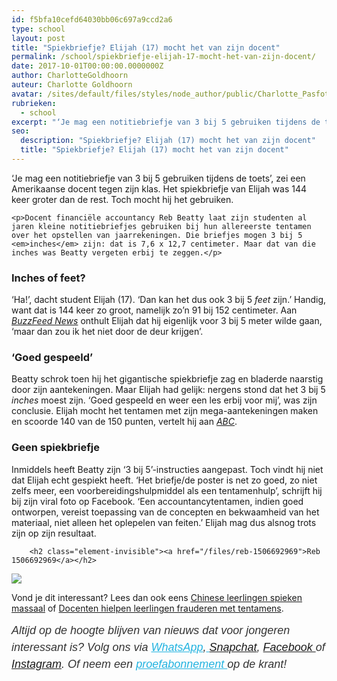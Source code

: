 ```yaml
---
id: f5bfa10cefd64030bb06c697a9ccd2a6
type: school
layout: post
title: "Spiekbriefje? Elijah (17) mocht het van zijn docent"
permalink: /school/spiekbriefje-elijah-17-mocht-het-van-zijn-docent/
date: 2017-10-01T00:00:00.0000000Z
author: CharlotteGoldhoorn
auteur: Charlotte Goldhoorn
avatar: /sites/default/files/styles/node_author/public/Charlotte_PasfotoDSC01555%20EXTRA.jpg?itok=Uh1_j08g
rubrieken:
  - school
excerpt: "‘Je mag een notitiebriefje van 3 bij 5 gebruiken tijdens de toets’, zei een Amerikaanse docent tegen zijn klas. Het spiekbriefje van Elijah was 144 keer groter dan de rest. Toch mocht hij het gebruiken.  "
seo:
  description: "Spiekbriefje? Elijah (17) mocht het van zijn docent"
  title: "Spiekbriefje? Elijah (17) mocht het van zijn docent"
---
```

‘Je mag een notitiebriefje van 3 bij 5 gebruiken tijdens de toets’, zei een Amerikaanse docent tegen zijn klas. Het spiekbriefje van Elijah was 144 keer groter dan de rest. Toch mocht hij het gebruiken.  

    <p>Docent financiële accountancy Reb Beatty laat zijn studenten al jaren kleine notitiebriefjes gebruiken bij hun allereerste tentamen over het opstellen van jaarrekeningen. Die briefjes mogen 3 bij 5 <em>inches</em> zijn: dat is 7,6 x 12,7 centimeter. Maar dat van die inches was Beatty vergeten erbij te zeggen.</p>
<h3>Inches of feet?</h3>
<p>‘Ha!’, dacht student Elijah (17). ‘Dan kan het dus ook 3 bij 5 <em>feet</em> zijn.’ Handig, want dat is 144 keer zo groot, namelijk zo’n 91 bij 152 centimeter. Aan <a href="https://www.buzzfeed.com/tanyachen/touche-elijah?utm_term=.bppD1qwDe#.dsvqzRkq4" target="_blank"><em>BuzzFeed News</em></a> onthult Elijah dat hij eigenlijk voor 3 bij 5 meter wilde gaan, ‘maar dan zou ik het niet door de deur krijgen’.</p>
<h3>‘Goed gespeeld’</h3>
<p>Beatty schrok toen hij het gigantische spiekbriefje zag en bladerde naarstig door zijn aantekeningen. Maar Elijah had gelijk: nergens stond dat het 3 bij 5 <em>inches</em> moest zijn. ‘Goed gespeeld en weer een les erbij voor mij’, was zijn conclusie. Elijah mocht het tentamen met zijn mega-aantekeningen maken en scoorde 140 van de 150 punten, vertelt hij aan <a href="http://abcnews.go.com/Lifestyle/student-finds-loophole-pass-test-semester-teachers-delight/story?id=50047625" target="_blank"><em>ABC</em></a>.</p>
<h3>Geen spiekbriefje</h3>
<p>Inmiddels heeft Beatty zijn ‘3 bij 5’-instructies aangepast. Toch vindt hij niet dat Elijah echt gespiekt heeft. ‘Het briefje/de poster is net zo goed, zo niet zelfs meer, een voorbereidingshulpmiddel als een tentamenhulp’, schrijft hij bij zijn viral foto op Facebook. ‘Een accountancytentamen, indien goed ontworpen, vereist toepassing van de concepten en bekwaamheid van het materiaal, niet alleen het oplepelen van feiten.’ Elijah mag dus alsnog trots zijn op zijn resultaat.</p>
<p><div class="media media-element-container media-default"><div id="file-419237" class="file file-document file-text-oembed">

        <h2 class="element-invisible"><a href="/files/reb-1506692969">Reb 1506692969</a></h2>
    
  
  <div class="content">
    
  </div>

  
</div>
</div>
<div class="kader">
<p><img class="kaderafbeelding" src="/sites/default/files/ff.png"></p>
<p>Vond je dit interessant? Lees dan ook eens <a href="/archief/chinese-leerlingen-spieken-massaal">Chinese leerlingen spieken massaal</a> of <a href="/school-nieuws/docenten-hielpen-leerlingen-frauderen-met-tentamens">Docenten hielpen leerlingen frauderen met tentamens</a>.</p>
<p><em style="box-sizing: inherit; color: rgb(51, 51, 51); font-family: &quot;PT Sans&quot;, sans-serif; font-size: 18px; line-height: 27px;">Altijd op de hoogte blijven van nieuws dat voor jongeren interessant is? Volg ons via </em><em style="box-sizing: inherit; color: rgb(34, 179, 224); transition: color 0.3s ease; font-family: &quot;PT Sans&quot;, sans-serif; font-size: 18px; line-height: 27px;"><a href="/whatsapp" style="box-sizing: inherit; color: rgb(34, 179, 224); transition: color 0.3s ease; font-family: &quot;PT Sans&quot;, sans-serif; font-size: 18px; line-height: 27px;">WhatsApp</a></em><em style="box-sizing: inherit; color: rgb(51, 51, 51); font-family: &quot;PT Sans&quot;, sans-serif; font-size: 18px; line-height: 27px;">,</em><em style="box-sizing: inherit; color: rgb(34, 179, 224); transition: color 0.3s ease; font-family: &quot;PT Sans&quot;, sans-serif; font-size: 18px; line-height: 27px;"><a href="/whatsapp" style="box-sizing: inherit; color: rgb(34, 179, 224); transition: color 0.3s ease; font-family: &quot;PT Sans&quot;, sans-serif; font-size: 18px; line-height: 27px;"> </a></em><em style="box-sizing: inherit; color: rgb(51, 51, 51); font-family: &quot;PT Sans&quot;, sans-serif; font-size: 18px; line-height: 27px;"><a href="https://www.snapchat.com/add/sevendaysnl">Snapchat</a>, <a href="https://www.facebook.com/7Daysnl?ref=bookmarks">Facebook </a>of <a href="https://instagram.com/7DAysnl/">Instagram</a>. Of </em><em style="box-sizing: inherit; color: rgb(51, 51, 51); font-family: &quot;PT Sans&quot;, sans-serif; font-size: 18px; line-height: 27px;">neem een </em><a href="https://abonneren.sevendays.nl/abonneren/abonnementen/ae/artikel" style="box-sizing: inherit; color: rgb(34, 179, 224); transition: color 0.3s ease; font-family: &quot;PT Sans&quot;, sans-serif; font-size: 18px; line-height: 27px;"><em style="box-sizing: inherit;">proefabonnement </em></a><em style="box-sizing: inherit; color: rgb(51, 51, 51); font-family: &quot;PT Sans&quot;, sans-serif; font-size: 18px; line-height: 27px;">op de krant!</em></p>
</div>
  
